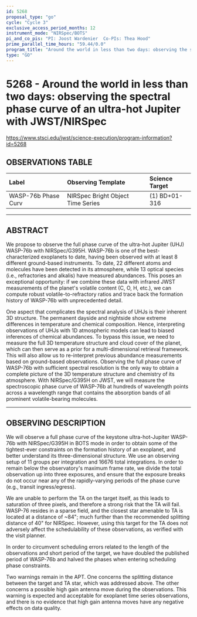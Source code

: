 ```yaml
---
id: 5268
proposal_type: "go"
cycle: "Cycle 3"
exclusive_access_period_months: 12
instrument_mode: "NIRSpec/BOTS"
pi_and_co_pis: "PI: Joost Wardenier  Co-PIs: Thea Hood"
prime_parallel_time_hours: "59.44/0.0"
program_title: "Around the world in less than two days: observing the spectral phase curve of an ultra-hot Jupiter with JWST/NIRSpec"
type: "GO"
---
```

# 5268 - Around the world in less than two days: observing the spectral phase curve of an ultra-hot Jupiter with JWST/NIRSpec
https://www.stsci.edu/jwst/science-execution/program-information?id=5268
## OBSERVATIONS TABLE
| Label              | Observing Template              | Science Target   |
| :----------------- | :------------------------------ | :--------------- |
| WASP-76b Phase Curv | NIRSpec Bright Object Time Series | (1) BD+01-316    |

---

## ABSTRACT

We propose to observe the full phase curve of the ultra-hot Jupiter (UHJ) WASP-76b with NIRSpec/G395H. WASP-76b is one of the best-characterized exoplanets to date, having been observed with at least 8 different ground-based instruments. To date, 22 different atoms and molecules have been detected in its atmosphere, while 13 optical species (i.e., refractories and alkalis) have measured abundances. This poses an exceptional opportunity: if we combine these data with infrared JWST measurements of the planet's volatile content (C, O, H, etc.), we can compute robust volatile-to-refractory ratios and trace back the formation history of WASP-76b with unprecedented detail.

One aspect that complicates the spectral analysis of UHJs is their inherent 3D structure. The permanent dayside and nightside show extreme differences in temperature and chemical composition. Hence, interpreting observations of UHJs with 1D atmospheric models can lead to biased inferences of chemical abundances. To bypass this issue, we need to measure the full 3D temperature structure and cloud cover of the planet, which can then serve as a prior for a multi-dimensional retrieval framework. This will also allow us to re-interpret previous abundance measurements based on ground-based observations. Observing the full phase curve of WASP-76b with sufficient spectral resolution is the only way to obtain a complete picture of the 3D temperature structure and chemistry of its atmosphere. With NIRSpec/G395H on JWST, we will measure the spectroscopic phase curve of WASP-76b at hundreds of wavelength points across a wavelength range that contains the absorption bands of all prominent volatile-bearing molecules.

---

## OBSERVING DESCRIPTION

We will observe a full phase curve of the keystone ultra-hot-Jupiter WASP-76b with NIRSpec/G395H in BOTS mode in order to obtain some of the tightest-ever constraints on the formation history of an exoplanet, and better understand its three-dimensional structure.
We use an observing setup of 11 groups per integration and 16676 total integrations. In order to remain below the observatory's maximum frame rate, we divide the total observation up into three exposures, and ensure that the exposure breaks do not occur near any of the rapidly-varying periods of the phase curve (e.g., transit ingress/egress).

We are unable to perform the TA on the target itself, as this leads to saturation of three pixels, and therefore a strong risk that the TA will fail. WASP-76 resides in a sparse field, and the closest star amenable to TA is located at a distance of ~84"; much further than the recommended splitting distance of 40" for NIRSpec. However, using this target for the TA does not adversely affect the schedulability of these observations, as verified with the visit planner.

In order to circumvent scheduling errors related to the length of the observations and short period of the target, we have doubled the published period of WASP-76b and halved the phases when entering scheduling phase constraints.

Two warnings remain in the APT. One concerns the splitting distance between the target and TA star, which was addressed above. The other concerns a possible high gain antenna move during the observations. This warning is expected and acceptable for exoplanet time series observations, and there is no evidence that high gain antenna moves have any negative effects on data quality.
